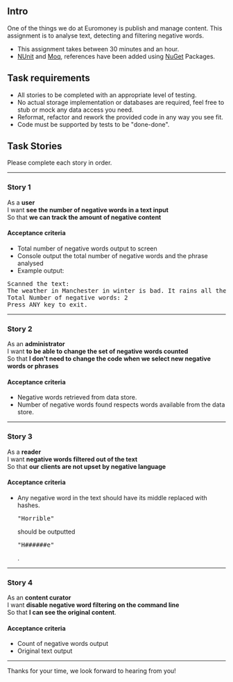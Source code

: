 ## Intro

One of the things we do at Euromoney is publish and manage content.
This assignment is to analyse text, detecting and filtering negative words.

- This assignment takes between 30 minutes and an hour.
- [NUnit](http://www.nunit.org) and [Moq](http://code.google.com/p/moq), references have been added using [NuGet](http://nuget.codeplex.com/) Packages.

## Task requirements

- All stories to be completed with an appropriate level of testing.
- No actual storage implementation or databases are required, feel free to stub or mock any data access you need.
- Reformat, refactor and rework the provided code in any way you see fit.
- Code must be supported by tests to be "done-done".

## Task Stories

Please complete each story in order.

---

### Story 1

As a **user**  
I want **see the number of negative words in a text input**  
So that **we can track the amount of negative content**

#### Acceptance criteria

- Total number of negative words output to screen
- Console output the total number of negative words and the phrase analysed
- Example output:
<pre>Scanned the text:
The weather in Manchester in winter is bad. It rains all the time - it must be horrible for people visiting.
Total Number of negative words: 2
Press ANY key to exit.</pre>

---

### Story 2

As an **administrator**  
I want **to be able to change the set of negative words counted**  
So that **I don't need to change the code when we select new negative words or phrases**

#### Acceptance criteria

- Negative words retrieved from data store.
- Number of negative words found respects words available from the data store.

---

### Story 3

As a **reader**  
I want **negative words filtered out of the text**  
So that **our clients are not upset by negative language**

#### Acceptance criteria

- Any negative word in the text should have its middle replaced with hashes. <pre>"Horrible"</pre> should be outputted <pre>"H######e"</pre>.

---

### Story 4

As an **content curator**  
I want **disable negative word filtering on the command line**  
So that **I can see the original content**.

#### Acceptance criteria

- Count of negative words output
- Original text output

---

Thanks for your time, we look forward to hearing from you!

